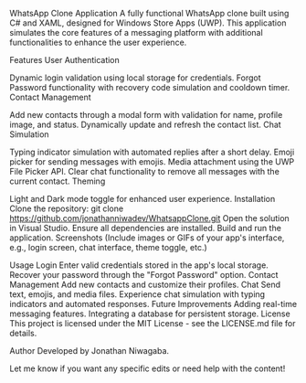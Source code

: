 WhatsApp Clone Application
A fully functional WhatsApp clone built using C# and XAML, designed for Windows Store Apps (UWP). This application simulates the core features of a messaging platform with additional functionalities to enhance the user experience.

Features
User Authentication

Dynamic login validation using local storage for credentials.
Forgot Password functionality with recovery code simulation and cooldown timer.
Contact Management

Add new contacts through a modal form with validation for name, profile image, and status.
Dynamically update and refresh the contact list.
Chat Simulation

Typing indicator simulation with automated replies after a short delay.
Emoji picker for sending messages with emojis.
Media attachment using the UWP File Picker API.
Clear chat functionality to remove all messages with the current contact.
Theming

Light and Dark mode toggle for enhanced user experience.
Installation
Clone the repository:
git clone https://github.com/jonathanniwadev/WhatsappClone.git
Open the solution in Visual Studio.
Ensure all dependencies are installed.
Build and run the application.
Screenshots
(Include images or GIFs of your app's interface, e.g., login screen, chat interface, theme toggle, etc.)

Usage
Login
Enter valid credentials stored in the app's local storage.
Recover your password through the "Forgot Password" option.
Contact Management
Add new contacts and customize their profiles.
Chat
Send text, emojis, and media files.
Experience chat simulation with typing indicators and automated responses.
Future Improvements
Adding real-time messaging features.
Integrating a database for persistent storage.
License
This project is licensed under the MIT License - see the LICENSE.md file for details.

Author
Developed by Jonathan Niwagaba.

Let me know if you want any specific edits or need help with the content!






